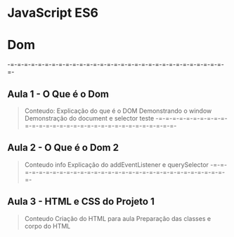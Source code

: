 # JavaScript ES6

# Dom

-=-=-=-=-=-=-=-=-=-=-=-=-=-=-=-=-=-=-=-=-=-=-=-=-=-=-=-=-=-=-=-=-
## Aula 1 - O Que é o Dom

> Conteudo:
> Explicação do que é o DOM
> Demonstrando o window
> Demonstração do document e selector
> teste
-=-=-=-=-=-=-=-=-=-=-=-=-=-=-=-=-=-=-=-=-=-=-=-=-=-=-=-=-=-=-=-=-
## Aula 2 - O Que é o Dom 2

> Conteudo
info
Explicação do addEventListener e querySelector
-=-=-=-=-=-=-=-=-=-=-=-=-=-=-=-=-=-=-=-=-=-=-=-=-=-=-=-=-=-=-=-=-
## Aula 3 - HTML e CSS do Projeto 1

> Conteudo
Criação do HTML para aula
Preparação das classes e corpo do HTML